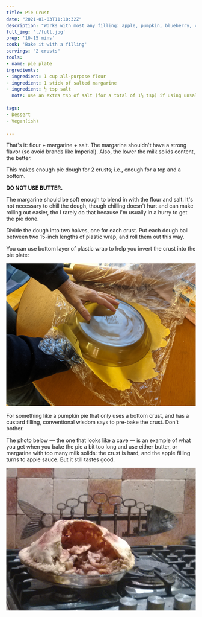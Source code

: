 ```yaml
---
title: Pie Crust
date: "2021-01-03T11:10:32Z"
description: "Works with most any filling: apple, pumpkin, blueberry, chicken pot pie, etc."
full_img: './full.jpg'
prep: '10-15 mins'
cook: 'Bake it with a filling'
servings: "2 crusts"
tools:
- name: pie plate
ingredients:
- ingredient: 1 cup all-purpose flour
- ingredient: 1 stick of salted margarine
- ingredient: ½ tsp salt
  note: use an extra tsp of salt (for a total of 1½ tsp) if using unsalted margarine

tags:
- Dessert
- Vegan(ish)

---
```


That's it: flour + margarine + salt. The margarine shouldn't have a strong flavor (so avoid brands like Imperial). Also, the lower the milk solids content, the better.

This makes enough pie dough for 2 crusts; i.e., enough for a top and a bottom.

**DO NOT USE BUTTER.**

The margarine should be soft enough to blend in with the flour and salt. It's not necessary to chill the dough, though chilling doesn't hurt and can make rolling out easier, tho I rarely do that because i'm usually in a hurry to get the pie done. 

Divide the dough into two halves, one for each crust. Put each dough ball between two 15-inch lengths of plastic wrap, and roll them out this way.

You can use bottom layer of plastic wrap to help you invert the crust into the pie plate:

![flipping the crust](./inversion.jpg)

For something like a pumpkin pie that only uses a bottom crust, and has a custard filling, conventional wisdom says to pre-bake the crust. Don't bother.

The photo below &mdash; the one that looks like a cave &mdash; is an example of what you get when you bake the pie a bit too long and use either butter, or margarine with too many milk solids: the crust is hard, and the apple filling turns to apple sauce. But it still tastes good.

![pie crust cave](./pie-crust-cave.jpg)
